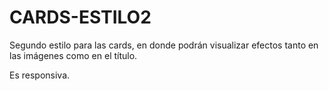 # CARDS-ESTILO2

Segundo estilo para las cards, en donde podrán visualizar efectos tanto en las imágenes como en el título.

Es responsiva.
